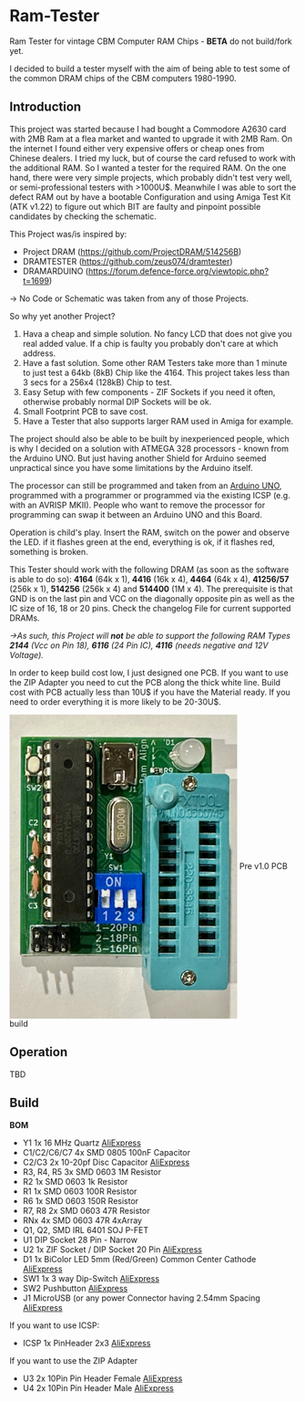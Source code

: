 # Ram-Tester
Ram Tester for vintage CBM Computer RAM Chips - **BETA** do not build/fork yet.

I decided to build a tester myself with the aim of being able to test some of the common DRAM chips of the CBM computers 1980-1990.

## Introduction
This project was started because I had bought a Commodore A2630 card with 2MB Ram at a flea market and wanted to upgrade it with 2MB Ram. On the internet I found either very expensive offers or cheap ones from Chinese dealers. I tried my luck, but of course the card refused to work with the additional RAM. So I wanted a tester for the required RAM. On the one hand, there were very simple projects, which probably didn't test very well, or semi-professional testers with >1000U$. Meanwhile I was able to sort the defect RAM out by have a bootable Configuration and using Amiga Test Kit (ATK v1.22) to figure out which BIT are faulty and pinpoint possible candidates by checking the schematic. 

This Project was/is inspired by:
- Project DRAM (https://github.com/ProjectDRAM/514256B)
- DRAMTESTER (https://github.com/zeus074/dramtester) 
- DRAMARDUINO (https://forum.defence-force.org/viewtopic.php?t=1699)

-> No Code or Schematic was taken from any of those Projects.

So why yet another Project? 
1. Hava a cheap and simple solution. No fancy LCD that does not give you real added value. If a chip is faulty you probably don't care at which address.
2. Have a fast solution. Some other RAM Testers take more than 1 minute to just test a 64kb (8kB) Chip like the 4164. This project takes less than 3 secs for a 256x4 (128kB) Chip to test.
3. Easy Setup with few components - ZIF Sockets if you need it often, otherwise probably normal DIP Sockets will be ok.
4. Small Footprint PCB to save cost.
5. Have a Tester that also supports larger RAM used in Amiga for example. 

The project should also be able to be built by inexperienced people, which is why I decided on a solution with ATMEGA 328 processors - known from the Arduino UNO. But just having another Shield for Arduino seemed unpractical since you have some limitations by the Arduino itself.

The processor can still be programmed and taken from an [Arduino UNO](https://store.arduino.cc/products/arduino-uno-rev3), programmed with a programmer or programmed via the existing ICSP (e.g. with an AVRISP MKII). People who want to remove the processor for programming can swap it between an Arduino UNO and this Board. 

Operation is child's play. Insert the RAM, switch on the power and observe the LED. if it flashes green at the end, everything is ok, if it flashes red, something is broken. 

This Tester should work with the following DRAM (as soon as the software is able to do so): **4164** (64k x 1), **4416** (16k x 4), **4464** (64k x 4), **41256/57** (256k x 1), **514256** (256k x 4) and **514400** (1M x 4). The prerequisite is that GND is on the last pin and VCC on the diagonally opposite pin as well as the IC size of 16, 18 or 20 pins. Check the changelog File for current supported DRAMs.

*->As such, this Project will **not** be able to support the following RAM Types **2144** (Vcc on Pin 18), **6116** (24 Pin IC), **4116** (needs negative and 12V Voltage).*

In order to keep build cost low, I just designed one PCB. If you want to use the ZIP Adapter you need to cut the PCB along the thick white line. Build cost with PCB actually less than 10U$ if you have the Material ready. If you need to order everything it is more likely to be 20-30U$.

<img src="https://raw.githubusercontent.com/tops4u/Ram-Tester/refs/heads/main/Schematic/IMG_2988.jpeg" width="400px" align="center"/>
Pre v1.0 PCB build

## Operation
TBD

## Build
**BOM**
- Y1 1x 16 MHz Quartz [AliExpress](https://aliexpress.com/item/1005006119798769.html)
- C1/C2/C6/C7 4x SMD 0805 100nF Capacitor 
- C2/C3 2x 10-20pf Disc Capacitor [AliExpress](https://aliexpress.com/item/1005003167676803.html)
- R3, R4, R5 3x SMD 0603 1M Resistor
- R2 1x SMD 0603 1k Resistor
- R1 1x SMD 0603 100R Resistor
- R6 1x SMD 0603 150R Resistor
- R7, R8 2x SMD 0603 47R Resistor
- RNx 4x SMD 0603 47R 4xArray
- Q1, Q2, SMD IRL 6401 SOJ P-FET
- U1 DIP Socket 28 Pin - Narrow
- U2 1x ZIF Socket / DIP Socket 20 Pin [AliExpress](https://aliexpress.com/item/1005007205054381.html)
- D1 1x BiColor LED 5mm (Red/Green) Common Center Cathode [AliExpress](https://aliexpress.com/item/1005006014283662.html)
- SW1 1x 3 way Dip-Switch [AliExpress](https://aliexpress.com/item/4001205849246.html)
- SW2 Pushbutton [AliExpress](https://aliexpress.com/item/4000555847543.html)
- J1 MicroUSB (or any power Connector having 2.54mm Spacing [AliExpress](https://aliexpress.com/item/1005001515820458.html)
  
If you want to use ICSP:
- ICSP 1x PinHeader 2x3 [AliExpress](https://aliexpress.com/item/4000303366348.html)
  
If you want to use the ZIP Adapter
- U3 2x 10Pin Pin Header Female [AliExpress](https://aliexpress.com/item/32717301965.html)
- U4 2x 10Pin Pin Header Male [AliExpress](https://aliexpress.com/item/1005005390193356.html)
